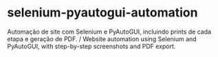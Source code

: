 # selenium-pyautogui-automation
Automação de site com Selenium e PyAutoGUI, incluindo prints de cada etapa e geração de PDF. / Website automation using Selenium and PyAutoGUI, with step-by-step screenshots and PDF export.
